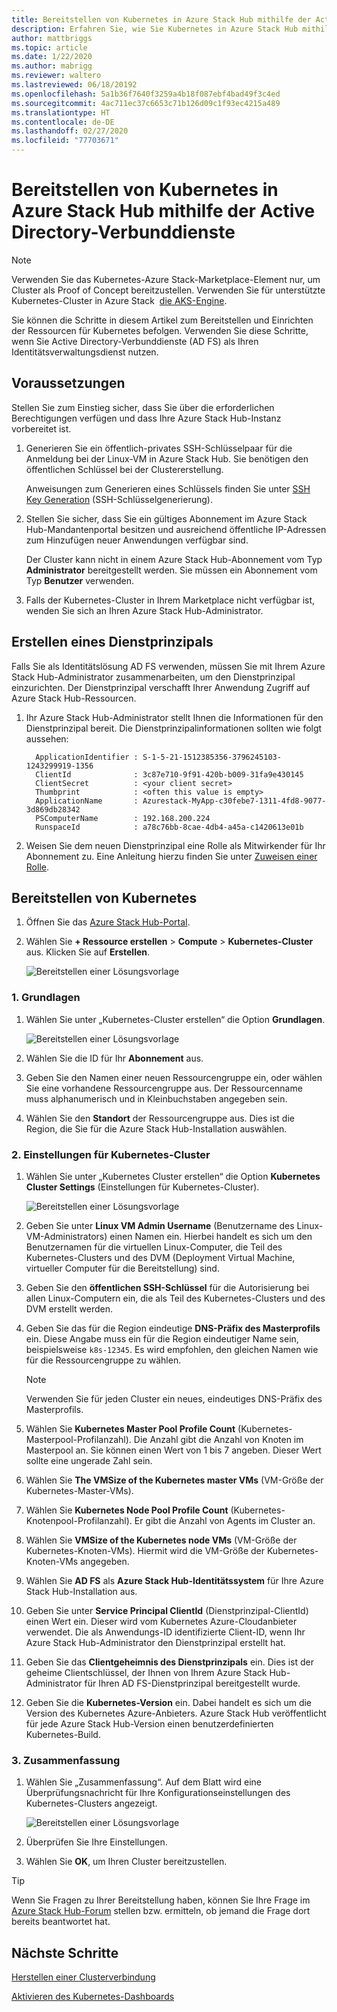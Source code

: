 ```yaml
---
title: Bereitstellen von Kubernetes in Azure Stack Hub mithilfe der Active Directory-Verbunddienste (Active Directory Federated Services, AD FS)
description: Erfahren Sie, wie Sie Kubernetes in Azure Stack Hub mithilfe der Active Directory-Verbunddienste (AD FS) bereitstellen.
author: mattbriggs
ms.topic: article
ms.date: 1/22/2020
ms.author: mabrigg
ms.reviewer: waltero
ms.lastreviewed: 06/18/20192
ms.openlocfilehash: 5a1b36f7640f3259a4b18f087ebf4bad49f3c4ed
ms.sourcegitcommit: 4ac711ec37c6653c71b126d09c1f93ec4215a489
ms.translationtype: HT
ms.contentlocale: de-DE
ms.lasthandoff: 02/27/2020
ms.locfileid: "77703671"
---
```

# <a name="deploy-kubernetes-to-azure-stack-hub-using-active-directory-federated-services"></a>Bereitstellen von Kubernetes in Azure Stack Hub mithilfe der Active Directory-Verbunddienste

> [!Note]  
> Verwenden Sie das Kubernetes-Azure Stack-Marketplace-Element nur, um Cluster als Proof of Concept bereitzustellen. Verwenden Sie für unterstützte Kubernetes-Cluster in Azure Stack  [die AKS-Engine](azure-stack-kubernetes-aks-engine-overview.md).

Sie können die Schritte in diesem Artikel zum Bereitstellen und Einrichten der Ressourcen für Kubernetes befolgen. Verwenden Sie diese Schritte, wenn Sie Active Directory-Verbunddienste (AD FS) als Ihren Identitätsverwaltungsdienst nutzen.

## <a name="prerequisites"></a>Voraussetzungen 

Stellen Sie zum Einstieg sicher, dass Sie über die erforderlichen Berechtigungen verfügen und dass Ihre Azure Stack Hub-Instanz vorbereitet ist.

1. Generieren Sie ein öffentlich-privates SSH-Schlüsselpaar für die Anmeldung bei der Linux-VM in Azure Stack Hub. Sie benötigen den öffentlichen Schlüssel bei der Clustererstellung.

    Anweisungen zum Generieren eines Schlüssels finden Sie unter [SSH Key Generation](azure-stack-dev-start-howto-ssh-public-key.md) (SSH-Schlüsselgenerierung).

1. Stellen Sie sicher, dass Sie ein gültiges Abonnement im Azure Stack Hub-Mandantenportal besitzen und ausreichend öffentliche IP-Adressen zum Hinzufügen neuer Anwendungen verfügbar sind.

    Der Cluster kann nicht in einem Azure Stack Hub-Abonnement vom Typ **Administrator** bereitgestellt werden. Sie müssen ein Abonnement vom Typ **Benutzer** verwenden. 

1. Falls der Kubernetes-Cluster in Ihrem Marketplace nicht verfügbar ist, wenden Sie sich an Ihren Azure Stack Hub-Administrator.

## <a name="create-a-service-principal"></a>Erstellen eines Dienstprinzipals

Falls Sie als Identitätslösung AD FS verwenden, müssen Sie mit Ihrem Azure Stack Hub-Administrator zusammenarbeiten, um den Dienstprinzipal einzurichten. Der Dienstprinzipal verschafft Ihrer Anwendung Zugriff auf Azure Stack Hub-Ressourcen.

1. Ihr Azure Stack Hub-Administrator stellt Ihnen die Informationen für den Dienstprinzipal bereit. Die Dienstprinzipalinformationen sollten wie folgt aussehen:

     ```Text  
       ApplicationIdentifier : S-1-5-21-1512385356-3796245103-1243299919-1356
       ClientId              : 3c87e710-9f91-420b-b009-31fa9e430145
       ClientSecret          : <your client secret>
       Thumbprint            : <often this value is empty>
       ApplicationName       : Azurestack-MyApp-c30febe7-1311-4fd8-9077-3d869db28342
       PSComputerName        : 192.168.200.224
       RunspaceId            : a78c76bb-8cae-4db4-a45a-c1420613e01b
     ```

2. Weisen Sie dem neuen Dienstprinzipal eine Rolle als Mitwirkender für Ihr Abonnement zu. Eine Anleitung hierzu finden Sie unter [Zuweisen einer Rolle](../operator/azure-stack-add-users-adfs.md).

## <a name="deploy-kubernetes"></a>Bereitstellen von Kubernetes

1. Öffnen Sie das [Azure Stack Hub-Portal](https://portal.local.azurestack.external).

1. Wählen Sie **+ Ressource erstellen** > **Compute** > **Kubernetes-Cluster** aus. Klicken Sie auf **Erstellen**.

    ![Bereitstellen einer Lösungsvorlage](media/azure-stack-solution-template-kubernetes-deploy/01_kub_market_item.png)

### <a name="1-basics"></a>1. Grundlagen

1. Wählen Sie unter „Kubernetes-Cluster erstellen“ die Option **Grundlagen**.

    ![Bereitstellen einer Lösungsvorlage](media/azure-stack-solution-template-kubernetes-deploy/02_kub_config_basic.png)

1. Wählen Sie die ID für Ihr **Abonnement** aus.

1. Geben Sie den Namen einer neuen Ressourcengruppe ein, oder wählen Sie eine vorhandene Ressourcengruppe aus. Der Ressourcenname muss alphanumerisch und in Kleinbuchstaben angegeben sein.

1. Wählen Sie den **Standort** der Ressourcengruppe aus. Dies ist die Region, die Sie für die Azure Stack Hub-Installation auswählen.

### <a name="2-kubernetes-cluster-settings"></a>2. Einstellungen für Kubernetes-Cluster

1. Wählen Sie unter „Kubernetes Cluster erstellen“ die Option **Kubernetes Cluster Settings** (Einstellungen für Kubernetes-Cluster).

    ![Bereitstellen einer Lösungsvorlage](media/azure-stack-solution-template-kubernetes-deploy/03_kub_config_settings-adfs.png)

1. Geben Sie unter **Linux VM Admin Username** (Benutzername des Linux-VM-Administrators) einen Namen ein. Hierbei handelt es sich um den Benutzernamen für die virtuellen Linux-Computer, die Teil des Kubernetes-Clusters und des DVM (Deployment Virtual Machine, virtueller Computer für die Bereitstellung) sind.

1. Geben Sie den **öffentlichen SSH-Schlüssel** für die Autorisierung bei allen Linux-Computern ein, die als Teil des Kubernetes-Clusters und des DVM erstellt werden.

1. Geben Sie das für die Region eindeutige **DNS-Präfix des Masterprofils** ein. Diese Angabe muss ein für die Region eindeutiger Name sein, beispielsweise `k8s-12345`. Es wird empfohlen, den gleichen Namen wie für die Ressourcengruppe zu wählen.

    > [!Note]  
    > Verwenden Sie für jeden Cluster ein neues, eindeutiges DNS-Präfix des Masterprofils.

1. Wählen Sie **Kubernetes Master Pool Profile Count** (Kubernetes-Masterpool-Profilanzahl). Die Anzahl gibt die Anzahl von Knoten im Masterpool an. Sie können einen Wert von 1 bis 7 angeben. Dieser Wert sollte eine ungerade Zahl sein.

1. Wählen Sie **The VMSize of the Kubernetes master VMs** (VM-Größe der Kubernetes-Master-VMs).

1. Wählen Sie **Kubernetes Node Pool Profile Count** (Kubernetes-Knotenpool-Profilanzahl). Er gibt die Anzahl von Agents im Cluster an. 

1. Wählen Sie **VMSize of the Kubernetes node VMs** (VM-Größe der Kubernetes-Knoten-VMs). Hiermit wird die VM-Größe der Kubernetes-Knoten-VMs angegeben. 

1. Wählen Sie **AD FS** als **Azure Stack Hub-Identitätssystem** für Ihre Azure Stack Hub-Installation aus.

1. Geben Sie unter **Service Principal ClientId** (Dienstprinzipal-ClientId) einen Wert ein. Dieser wird vom Kubernetes Azure-Cloudanbieter verwendet. Die als Anwendungs-ID identifizierte Client-ID, wenn Ihr Azure Stack Hub-Administrator den Dienstprinzipal erstellt hat.

1. Geben Sie das **Clientgeheimnis des Dienstprinzipals** ein. Dies ist der geheime Clientschlüssel, der Ihnen von Ihrem Azure Stack Hub-Administrator für Ihren AD FS-Dienstprinzipal bereitgestellt wurde.

1. Geben Sie die **Kubernetes-Version** ein. Dabei handelt es sich um die Version des Kubernetes Azure-Anbieters. Azure Stack Hub veröffentlicht für jede Azure Stack Hub-Version einen benutzerdefinierten Kubernetes-Build.

### <a name="3-summary"></a>3. Zusammenfassung

1. Wählen Sie „Zusammenfassung“. Auf dem Blatt wird eine Überprüfungsnachricht für Ihre Konfigurationseinstellungen des Kubernetes-Clusters angezeigt.

    ![Bereitstellen einer Lösungsvorlage](media/azure-stack-solution-template-kubernetes-deploy/04_preview.png)

2. Überprüfen Sie Ihre Einstellungen.

3. Wählen Sie **OK**, um Ihren Cluster bereitzustellen.

> [!TIP]  
>  Wenn Sie Fragen zu Ihrer Bereitstellung haben, können Sie Ihre Frage im [Azure Stack Hub-Forum](https://social.msdn.microsoft.com/Forums/azure/home?forum=azurestack) stellen bzw. ermitteln, ob jemand die Frage dort bereits beantwortet hat. 

## <a name="next-steps"></a>Nächste Schritte

[Herstellen einer Clusterverbindung](azure-stack-solution-template-kubernetes-deploy.md#connect-to-your-cluster)

[Aktivieren des Kubernetes-Dashboards](azure-stack-solution-template-kubernetes-dashboard.md)